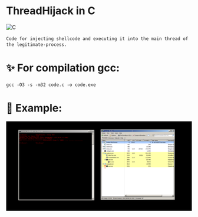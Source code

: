 # ThreadHijack in C
![C](https://img.shields.io/badge/Language-C-blue?style=for-the-badge&logo=C)

```
Code for injecting shellcode and executing it into the main thread of the legitimate-process.
```
# ✨ For compilation gcc:
```shell
gcc -O3 -s -m32 code.c -o code.exe
```
# 🌟 Example:
<img alt="screen" width="800" src="image.png">
